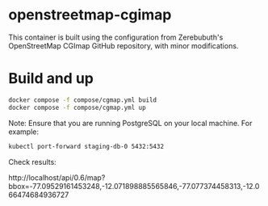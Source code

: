 # openstreetmap-cgimap

This container is built using the configuration from Zerebubuth's OpenStreetMap CGImap GitHub repository, with minor modifications.


# Build and up 

```sh
docker compose -f compose/cgmap.yml build
docker compose -f compose/cgmap.yml up
```

Note: Ensure that you are running PostgreSQL on your local machine. For example:


```sh
kubectl port-forward staging-db-0 5432:5432
```

Check results:

http://localhost/api/0.6/map?bbox=-77.09529161453248,-12.071898885565846,-77.077374458313,-12.066474684936727
